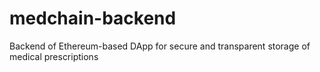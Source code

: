 # medchain-backend
Backend of Ethereum-based DApp for secure and transparent storage of medical prescriptions 
